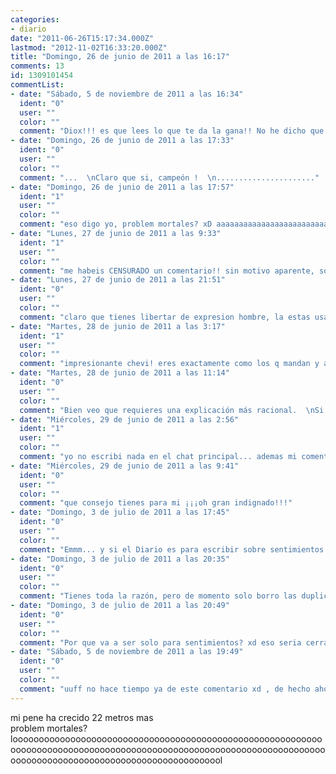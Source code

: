 ```yaml
---
categories:
- diario
date: "2011-06-26T15:17:34.000Z"
lastmod: "2012-11-02T16:33:20.000Z"
title: "Domingo, 26 de junio de 2011 a las 16:17"
comments: 13
id: 1309101454
commentList:
- date: "Sábado, 5 de noviembre de 2011 a las 16:34"
  ident: "0"
  user: ""
  color: ""
  comment: "Diox!!! es que lees lo que te da la gana!! No he dicho que sea solo para escribir sobre sentimientos, digo que hay muchas entradas que son un monton de letras repetidas seguidas de un xDDDDDDDDDDDDDDDDDDDD... eterno, por ejemplo, esas son las que digo que no se a que vienen, por mi tu puedes escribir todas las historias de cocos y piñas y todas las curiosidades de ciencias que te de la gana! Mientras no le des un cabezazo al teclado y le des a publicar, perfecto xD  \nAhora me entiendes??? ^___^"
- date: "Domingo, 26 de junio de 2011 a las 17:33"
  ident: "0"
  user: ""
  color: ""
  comment: "...  \nClaro que si, campeón !  \n......................"
- date: "Domingo, 26 de junio de 2011 a las 17:57"
  ident: "1"
  user: ""
  color: ""
  comment: "eso digo yo, problem mortales? xD aaaaaaaaaaaaaaaaaaaaaaaaaaaaaaaaaaaaaaaaaaaaaaaaa entrando en modo pene"
- date: "Lunes, 27 de junio de 2011 a las 9:33"
  ident: "1"
  user: ""
  color: ""
  comment: "me habeis CENSURADO un comentario!! sin motivo aparente, solo porq al creador de la página no le gustaba? q es esto? libertad de expresion ya!!"
- date: "Lunes, 27 de junio de 2011 a las 21:51"
  ident: "0"
  user: ""
  color: ""
  comment: "claro que tienes libertar de expresion hombre, la estas usando ;)"
- date: "Martes, 28 de junio de 2011 a las 3:17"
  ident: "1"
  user: ""
  color: ""
  comment: "impresionante chevi! eres exactamente como los q mandan y an mandado tanto politicos, reyes y dictadores, eso no es libertad de expresion, es censura,  y encima mandas guiños sintiendote como superior, q patetico... -.-\" , echas por tierra todo lo q dices, comento algo q no te gusta, lo borras y a eso lo llamas libertad? te dejaria las cosas un poco mas claras, pero no quiero q me fusiles por no estar de acuerdo con tus ideales..."
- date: "Martes, 28 de junio de 2011 a las 11:14"
  ident: "0"
  user: ""
  color: ""
  comment: "Bien veo que requieres una explicación más racional.  \nSi hubieras escrito lo mismo que escribiste en el chat principal, o en el foro por ejemplo, tu mensaje no habría sido borrado. Yo no elimino mensajes que no me gustan del diario, simplemente elimino los comentarios que no estan relacionados con la entrada  \n  \nEl diario es un lugar para que cada uno exprese lo que siente, o le ocurre, y los demás le aconsejen o aporten su punto de vista en los comentarios.  \nCualquier comentario que sea de otro tema irrelevante, lo elimino porque no pertenece a esta categoría  \n  \nSi quieres decir que esta web no te gusta, que te parece una mierda, o quieres expresar tu opinión sobre mi, utiliza la principal o el foro, donde si resulta apropiado hablar con libertad plena  \n  \nUn saludo"
- date: "Miércoles, 29 de junio de 2011 a las 2:56"
  ident: "1"
  user: ""
  color: ""
  comment: "yo no escribi nada en el chat principal... ademas mi comentario no era de otro tema irrelevante, no? es un gran consejo para el creador del articulo..."
- date: "Miércoles, 29 de junio de 2011 a las 9:41"
  ident: "0"
  user: ""
  color: ""
  comment: "que consejo tienes para mi ¡¡¡oh gran indignado!!!"
- date: "Domingo, 3 de julio de 2011 a las 17:45"
  ident: "0"
  user: ""
  color: ""
  comment: "Emmm... y si el Diario es para escribir sobre sentimientos y todo eso... por qué no, además de eliminar comentarios que no vienen a cuento, eliminas entradas que no vienen a cuento? o_o porque hay algunas que... tela. Puede que sean graciosas y tal, pero de las 20 o 30 y pico paginas de entradas que hay, hay un monton que no vienen a cuento... opino xD"
- date: "Domingo, 3 de julio de 2011 a las 20:35"
  ident: "0"
  user: ""
  color: ""
  comment: "Tienes toda la razón, pero de momento solo borro las duplicadas. Es difícil definir qué es una entrada válida y qué no, ya que realmente en un diario se puede escribir de todo  \n  \nSiempre y cuando tengan sentido y no sean publicitarias, suelo permitirlas"
- date: "Domingo, 3 de julio de 2011 a las 20:49"
  ident: "0"
  user: ""
  color: ""
  comment: "Por que va a ser solo para sentimientos? xd eso seria cerrar muchas de sus posibilidades, a mi de vez en cuando  me gusta poner alguna que otra curiosidad de ciencias (además de escribir VIVA MEXICO y LAS PIíƒâ€˜AS NOS DEVORARAN, LOS COCOS OS PROTEGERAN sin parar xd)"
- date: "Sábado, 5 de noviembre de 2011 a las 19:49"
  ident: "0"
  user: ""
  color: ""
  comment: "uuff no hace tiempo ya de este comentario xd , de hecho ahora releo mis propios comentarios y no los reconozco xd"
---
```


mi pene ha crecido 22 metros mas  
problem mortales?  
loooooooooooooooooooooooooooooooooooooooooooooooooooooooooooooooooooooooooooooooooooooooooooooooooooooooooooooooooooooooooooooooooooooooooooooooooooooooooooooool